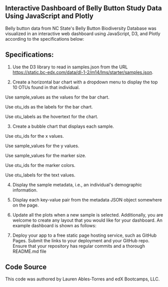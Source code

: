## Interactive Dashboard of Belly Button Study Data Using JavaScript and Plotly
Belly button data from NC State's Belly Button Biodiversity Database was visualized in an interactive web dashboard using JavaScript, D3, and Plotly according to the specifications below: 

## Specifications: 
1. Use the D3 library to read in samples.json from the URL https://static.bc-edx.com/data/dl-1-2/m14/lms/starter/samples.json.

2. Create a horizontal bar chart with a dropdown menu to display the top 10 OTUs found in that individual.

  Use sample_values as the values for the bar chart.

  Use otu_ids as the labels for the bar chart.

  Use otu_labels as the hovertext for the chart.

3. Create a bubble chart that displays each sample.

  Use otu_ids for the x values.

  Use sample_values for the y values.

  Use sample_values for the marker size.

  Use otu_ids for the marker colors.

  Use otu_labels for the text values.

4. Display the sample metadata, i.e., an individual's demographic information.

5. Display each key-value pair from the metadata JSON object somewhere on the page.

6. Update all the plots when a new sample is selected. Additionally, you are welcome to create any layout that you would like for your dashboard. An example dashboard is shown as follows:

7. Deploy your app to a free static page hosting service, such as GitHub Pages. Submit the links to your deployment and your GitHub repo. Ensure that your repository has regular commits and a thorough README.md file

## Code Source
This code was authored by Lauren Ables-Torres and edX Bootcamps, LLC.

